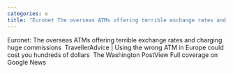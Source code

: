 ```yaml
---
categories: e
title: "Euronet The overseas ATMs offering terrible exchange rates and charging huge commissions  Traveller"
---
```

Euronet: The overseas ATMs offering terrible exchange rates and charging huge commissions&nbsp;&nbsp;TravellerAdvice | Using the wrong ATM in Europe could cost you hundreds of dollars&nbsp;&nbsp;The Washington PostView Full coverage on Google News